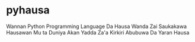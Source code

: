 # pyhausa
Wannan Python Programming Language Da Hausa Wanda Zai Saukakawa Hausawan Mu ta Duniya Akan Yadda Za'a Kirkiri Abubuwa Da Yaran Hausa
